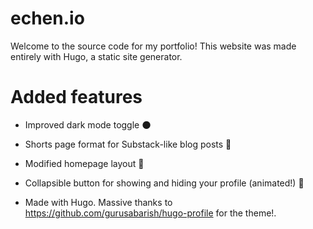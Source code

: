 # echen.io

Welcome to the source code for my portfolio! This website was made entirely with Hugo, a static site generator. 

# Added features
- Improved dark mode toggle 🌑
- Shorts page format for Substack-like blog posts 📝
- Modified homepage layout 📄
- Collapsible button for showing and hiding your profile (animated!) 🙈

- Made with Hugo. Massive thanks to https://github.com/gurusabarish/hugo-profile for the theme!.
